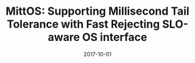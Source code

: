 ---
title: "MittOS: Supporting Millisecond Tail Tolerance with Fast Rejecting SLO-aware OS interface"
number: 99
authors: ["Minghao Hao", "Huaicheng Li", "Ming-Hung Tong", "Chathura Kankanamge", "Riza O. Suminto", "Carlos A. Stuardo", "Andrew A. Chien", "Haryadi S. Gunawi"]
date: 2017-10-01
publication_types: ["1"]
publication: "In 26th ACM Symposium on Operating Systems Principles (SOSP)"
publication_short: "SOSP '17"
abstract: ""
featured: false
image:
  caption: ""
  focal_point: ""
  preview_only: false
url_pdf: "https://huaicheng.github.io/p/sosp17-mittos.pdf"
url_code: ""
url_slides: ""
url_video: ""
url_dataset: ""
url_poster: ""
url_source: ""
math: false
highlight: false
projects: []
slides: ""
--- 